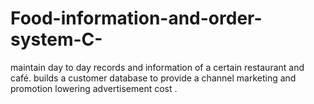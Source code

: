 # Food-information-and-order-system-C-
maintain day to day records and information of a certain restaurant and café.  builds a customer database to provide a channel marketing and promotion lowering advertisement cost .
